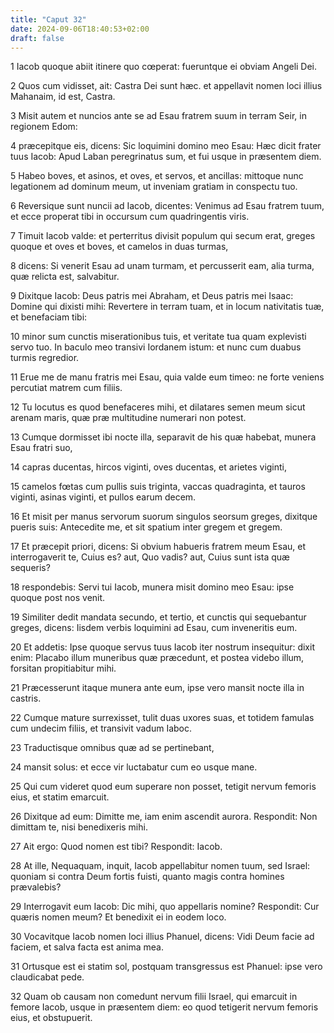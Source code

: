 ```yaml
---
title: "Caput 32"
date: 2024-09-06T18:40:53+02:00
draft: false
---
```




1 Iacob quoque abiit itinere quo cœperat: fueruntque ei obviam Angeli Dei.

2 Quos cum vidisset, ait: Castra Dei sunt hæc. et appellavit nomen loci illius Mahanaim, id est, Castra.

3 Misit autem et nuncios ante se ad Esau fratrem suum in terram Seir, in regionem Edom:

4 præcepitque eis, dicens: Sic loquimini domino meo Esau: Hæc dicit frater tuus Iacob: Apud Laban peregrinatus sum, et fui usque in præsentem diem.

5 Habeo boves, et asinos, et oves, et servos, et ancillas: mittoque nunc legationem ad dominum meum, ut inveniam gratiam in conspectu tuo.

6 Reversique sunt nuncii ad Iacob, dicentes: Venimus ad Esau fratrem tuum, et ecce properat tibi in occursum cum quadringentis viris.

7 Timuit Iacob valde: et perterritus divisit populum qui secum erat, greges quoque et oves et boves, et camelos in duas turmas,

8 dicens: Si venerit Esau ad unam turmam, et percusserit eam, alia turma, quæ relicta est, salvabitur.

9 Dixitque Iacob: Deus patris mei Abraham, et Deus patris mei Isaac: Domine qui dixisti mihi: Revertere in terram tuam, et in locum nativitatis tuæ, et benefaciam tibi:

10 minor sum cunctis miserationibus tuis, et veritate tua quam explevisti servo tuo. In baculo meo transivi Iordanem istum: et nunc cum duabus turmis regredior.

11 Erue me de manu fratris mei Esau, quia valde eum timeo: ne forte veniens percutiat matrem cum filiis.

12 Tu locutus es quod benefaceres mihi, et dilatares semen meum sicut arenam maris, quæ præ multitudine numerari non potest.

13 Cumque dormisset ibi nocte illa, separavit de his quæ habebat, munera Esau fratri suo,

14 capras ducentas, hircos viginti, oves ducentas, et arietes viginti,

15 camelos fœtas cum pullis suis triginta, vaccas quadraginta, et tauros viginti, asinas viginti, et pullos earum decem.

16 Et misit per manus servorum suorum singulos seorsum greges, dixitque pueris suis: Antecedite me, et sit spatium inter gregem et gregem.

17 Et præcepit priori, dicens: Si obvium habueris fratrem meum Esau, et interrogaverit te, Cuius es? aut, Quo vadis? aut, Cuius sunt ista quæ sequeris?

18 respondebis: Servi tui Iacob, munera misit domino meo Esau: ipse quoque post nos venit.

19 Similiter dedit mandata secundo, et tertio, et cunctis qui sequebantur greges, dicens: Iisdem verbis loquimini ad Esau, cum inveneritis eum.

20 Et addetis: Ipse quoque servus tuus Iacob iter nostrum insequitur: dixit enim: Placabo illum muneribus quæ præcedunt, et postea videbo illum, forsitan propitiabitur mihi.

21 Præcesserunt itaque munera ante eum, ipse vero mansit nocte illa in castris.

22 Cumque mature surrexisset, tulit duas uxores suas, et totidem famulas cum undecim filiis, et transivit vadum Iaboc.

23 Traductisque omnibus quæ ad se pertinebant,

24 mansit solus: et ecce vir luctabatur cum eo usque mane.

25 Qui cum videret quod eum superare non posset, tetigit nervum femoris eius, et statim emarcuit.

26 Dixitque ad eum: Dimitte me, iam enim ascendit aurora. Respondit: Non dimittam te, nisi benedixeris mihi.

27 Ait ergo: Quod nomen est tibi? Respondit: Iacob.

28 At ille, Nequaquam, inquit, Iacob appellabitur nomen tuum, sed Israel: quoniam si contra Deum fortis fuisti, quanto magis contra homines prævalebis?

29 Interrogavit eum Iacob: Dic mihi, quo appellaris nomine? Respondit: Cur quæris nomen meum? Et benedixit ei in eodem loco.

30 Vocavitque Iacob nomen loci illius Phanuel, dicens: Vidi Deum facie ad faciem, et salva facta est anima mea.

31 Ortusque est ei statim sol, postquam transgressus est Phanuel: ipse vero claudicabat pede.

32 Quam ob causam non comedunt nervum filii Israel, qui emarcuit in femore Iacob, usque in præsentem diem: eo quod tetigerit nervum femoris eius, et obstupuerit.

